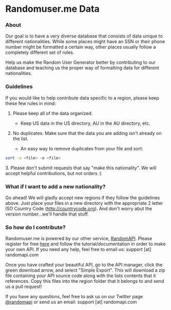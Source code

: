 # Randomuser.me Data

### About
Our goal is to have a very diverse database that consists of data unique to different nationalities.
While some places might have an SSN or their phone number might be formatted a certain way, other places usually follow a completely different set of rules.

Help us make the Random User Generator better by contributing to our database and teaching us the proper way of formatting data for different nationalities.

### Guidelines
If you would like to help contribute data specific to a region, please keep these few rules in mind:

1. Please keep all of the data organized.
    - Keep US data in the US directory, AU in the AU directory, etc.

2. No duplicates. Make sure that the data you are adding isn't already on the list.
    - An easy way to remove duplicates from your file and sort: 
```sh
sort -u <file> -o <file>
```

3\. Please don't submit requests that say "make this nationality". We will accept helpful contributions, but not orders :)

### What if I want to add a new nationality?
Go ahead! We will gladly accept new regions if they follow the guidelines above.
Just place your files in a new directory with the appropriate 2 letter ISO Country Code (http://countrycode.org).
And don't worry abut the version number...we'll handle that stuff.

### So how do I contribute?
Randomuser.me is powered by our other service, [RandomAPI](https://randomapi.com).
Please register for free [here](https://randomapi.com/signup) and follow the tutorial/documentation in order to make your own API. If you need any help, feel free to email us: support [at] randomapi.com

Once you have crafted your beautiful API, go to the API manager, click the green download arrow, and select "Simple Export".
This will download a zip file containing your API source code along with the lists contents that it references. Copy this files into the region folder that it belongs to and send us a pull request!

If you have any questions, feel free to ask us on our Twitter page [@randomapi](https://twitter.com/randomapi) or send us an email: support [at] randomapi.com

